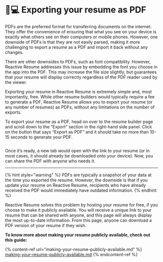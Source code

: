 # 👩💻 Exporting your resume as PDF

PDFs are the preferred format for transferring documents on the internet. They offer the convenience of ensuring that what you see on your device is exactly what others see on their computers or mobile phones. However, one downside of PDFs is that they are not easily parsed, making it more challenging to export a resume as a PDF and import it back without any changes.

There are other downsides to PDFs, such as font compatibility. However, Reactive Resume addresses this issue by embedding the font you choose in the app into the PDF. This may increase the file size slightly, but guarantees that your resume will display correctly regardless of the PDF reader used by the viewer.

Exporting your resume in Reactive Resume is extremely simple and, most importantly, free. While other resume builders would typically require a fee to generate a PDF, Reactive Resume allows you to export your resume (or any number of resumes) as PDFs, without any limitations on the number of exports.

To export your resume as a PDF, head on over to the resume builder page and scroll down to the “Export” section in the right-hand side panel. Click on the button that says “Export as PDF” and it should take no more than 10-15 seconds to generate your PDF.

<figure><img src="../.gitbook/assets/Screenshot 2023-11-20 at 7.46.37 PM.png" alt=""><figcaption></figcaption></figure>

Once it’s ready, a new tab would open with the link to your resume (or in most cases, it should already be downloaded onto your device). Now, you can share the PDF with anyone who needs it.

***

{% hint style="warning" %}
PDFs are typically a snapshot of your data at the time you exported the resume. However, the downside is that if you update your resume on Reactive Resume, recipients who have already received the PDF would immediately have outdated information.
{% endhint %}

Reactive Resume solves this problem by hosting your resume for free, if you choose to make it publicly available. You will receive a unique link to your resume that can be shared with anyone, and this page will always display the most up-to-date information. From this page, anyone can download a PDF version of your resume if they wish.

**To know more about making your resume publicly available, check out this guide:**

{% content-ref url="making-your-resume-publicly-available.md" %}
[making-your-resume-publicly-available.md](making-your-resume-publicly-available.md)
{% endcontent-ref %}

